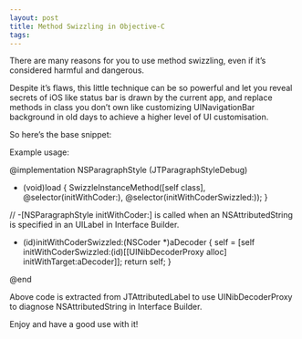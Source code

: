 ```yaml
---
layout: post
title: Method Swizzling in Objective-C
tags: 
---
```

There are many reasons for you to use method swizzling, even if it’s considered harmful and dangerous.

Despite it’s flaws, this little technique can be so powerful and let you reveal secrets of iOS like status bar is drawn by the current app, and replace methods in class you don’t own like customizing UINavigationBar  background in old days to achieve a higher level of UI customisation.

So here’s the base snippet:

 Example usage:

@implementation NSParagraphStyle (JTParagraphStyleDebug)

+ (void)load {
    SwizzleInstanceMethod([self class], @selector(initWithCoder:), @selector(initWithCoderSwizzled:));
}

// -[NSParagraphStyle initWithCoder:] is called when an NSAttributedString is specified in an UILabel in Interface Builder.
- (id)initWithCoderSwizzled:(NSCoder *)aDecoder {
    self = [self initWithCoderSwizzled:(id)[[UINibDecoderProxy alloc] initWithTarget:aDecoder]];
    return self;
}

@end


Above code is extracted from JTAttributedLabel to use UINibDecoderProxy to diagnose NSAttributedString in Interface Builder.

Enjoy and have a good use with it!
